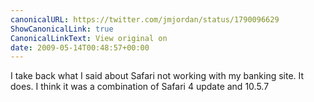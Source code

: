 ```yaml
---
canonicalURL: https://twitter.com/jmjordan/status/1790096629
ShowCanonicalLink: true
CanonicalLinkText: View original on
date: 2009-05-14T00:48:57+00:00
---
```

I take back what I said about Safari not working with my banking site. It does. I think it was a combination of Safari 4 update and 10.5.7